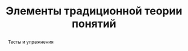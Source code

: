 ---
layout: post
title: Элементы традиционной теории понятий
slug: other
abstract: Тесты и упражнения
---